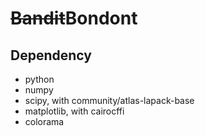 # ~~Bandit~~Bondont

## Dependency

* python
* numpy
* scipy, with community/atlas-lapack-base
* matplotlib, with cairocffi
* colorama
